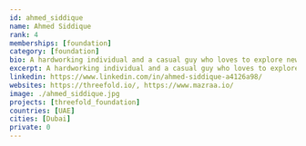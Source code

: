 ```yaml
---
id: ahmed_siddique
name: Ahmed Siddique
rank: 4
memberships: [foundation]
category: [foundation]
bio: A hardworking individual and a casual guy who loves to explore new ideas in Tech. Experience in Telecom/IT, Networks, Cloud and  Systems Engineering and Servers Administration. I enjoy learning new things as Learning never exhausts the mind. I have not yet come across an organization who are rebuilding the entire ecosystem of how things work in Tech. ThreeFold is going to be huge and i want to make sure i was part of this great movement.
excerpt: A hardworking individual and a casual guy who loves to explore new ideas in Tech.
linkedin: https://www.linkedin.com/in/ahmed-siddique-a4126a98/
websites: https://threefold.io/, https://www.mazraa.io/
image: ./ahmed_siddique.jpg
projects: [threefold_foundation]
countries: [UAE]
cities: [Dubai]
private: 0
---
```


